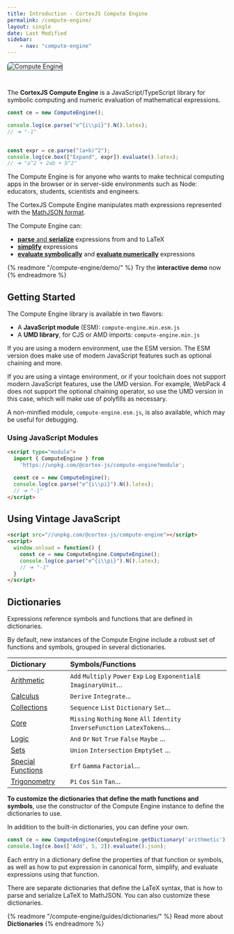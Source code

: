 ```yaml
---
title: Introduction - CortexJS Compute Engine
permalink: /compute-engine/
layout: single
date: Last Modified
sidebar:
    - nav: "compute-engine"
---
```


<img alt="Compute Engine" class='full-width' src='/assets/Compute-Engine-2.jpg' style='border-radius:8px 8px 0 0 ; border:1px solid #203346; margin-bottom: 2em'>

The **CortexJS Compute Engine** is a JavaScript/TypeScript library for symbolic
computing and numeric evaluation of mathematical expressions.

```ts
const ce = new ComputeEngine();

console.log(ce.parse("e^{i\\pi}").N().latex);
// ➔ "-1"


const expr = ce.parse("(a+b)^2");
console.log(ce.box(["Expand", expr]).evaluate().latex);
// ➔ "a^2 + 2ab + b^2"

```


The Compute Engine is for anyone who wants to make technical computing apps 
in the browser or in server-side environments such as Node: educators, 
students, scientists and engineers.

The CortexJS Compute Engine manipulates math expressions represented with the <a href ="/math-json/">MathJSON format</a>.


The Compute Engine can:
- <a href="/compute-engine/guides/latex-syntax/">**parse** and **serialize**</a> expressions from and to LaTeX
- <a href="/compute-engine/guides/simplify/">**simplify**</a> expressions
- <a href="/compute-engine/guides/evaluate/">**evaluate symbolically**</a> and <a href="/compute-engine/guides/numeric-evaluation/">**evaluate numerically**</a> expressions

{% readmore "/compute-engine/demo/" %}
Try the **interactive demo** now
{% endreadmore %}


## Getting Started

The Compute Engine library is available in two flavors:

* A **JavaScript module** (ESM): `compute-engine.min.esm.js` 
* A **UMD library**, for CJS or AMD imports: `compute-engine.min.js` 

If you are using a modern environment, use the ESM version. The ESM version 
does make use of modern JavaScript features such as optional chaining and more.

If you are using a vintage environment, or if your toolchain does not support
modern JavaScript features, use the UMD version. For example, WebPack 4 does 
not support the optional chaining operator, so use the UMD version in this case,
which will make use of polyfills as necessary.

A non-minified module, `compute-engine.esm.js`, is also available, which may 
be useful for debugging.

### Using JavaScript Modules

```html
<script type="module">
  import { ComputeEngine } from 
    'https://unpkg.com/@cortex-js/compute-engine?module';

  const ce = new ComputeEngine();
  console.log(ce.parse("e^{i\\pi}").N().latex);
  // ➔ "-1"
</script>

```

## Using Vintage JavaScript

```html
<script src="//unpkg.com/@cortex-js/compute-engine"></script>
<script>
  window.onload = function() {
    const ce = new ComputeEngine.ComputeEngine();
    console.log(ce.parse("e^{i\\pi}").N().latex);
    // ➔ "-1"
  }
</script>
```



## Dictionaries

Expressions reference symbols and functions that are defined in dictionaries.

By default, new instances of the Compute Engine include a robust set of
functions and symbols, grouped in several dictionaries.

<div class=symbols-table>

| Dictionary | Symbols/Functions |
|:---|:---|
| [Arithmetic](/compute-engine/reference/arithmetic/) | `Add` `Multiply` `Power` `Exp` `Log` `ExponentialE` `ImaginaryUnit`...|
| [Calculus](/compute-engine/reference/calculus/) | `Derive` `Integrate`...|
| [Collections](/compute-engine/reference/collections/)| `Sequence` `List` `Dictionary` `Set`... |
| [Core](/compute-engine/reference/core/) | `Missing` `Nothing` `None` `All`  `Identity` `InverseFunction` `LatexTokens`... |
| [Logic](/compute-engine/reference/logic/) |`And` `Or` `Not` `True` `False` `Maybe` ...|
| [Sets](/compute-engine/reference/sets/) | `Union` `Intersection` `EmptySet` ...|
| [Special Functions](/compute-engine/reference/special-functions/) | `Erf` `Gamma` `Factorial`...|
| [Trigonometry](/compute-engine/reference/trigonometry/)  | `Pi` `Cos` `Sin` `Tan`...| 

</div>


**To customize the dictionaries that define the math functions and symbols**, 
use the constructor of the Compute Engine instance to define the dictionaries
to use.

In addition to the built-in dictionaries, you can define your own.

```js
const ce = new ComputeEngine(ComputeEngine.getDictionary('arithmetic'));
console.log(ce.box(['Add', 5, 2]).evaluate().json);
```

Each entry in a dictionary define the properties of that function or
symbols, as well as how to put expression in canonical form, simplify,
and evaluate expressions using that function.

There are separate dictionaries that define the LaTeX syntax, that is
how to parse and serialize LaTeX to MathJSON. You can also customize these
dictionaries.

{% readmore "/compute-engine/guides/dictionaries/" %}
Read more about <strong>Dictionaries</strong>
{% endreadmore %}

